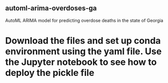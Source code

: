 ## automl-arima-overdoses-ga
AutoML ARIMA model for predicting overdose deaths in the state of Georgia

# Download the files and set up conda environment using the yaml file. Use the Jupyter notebook to see how to deploy the pickle file 
